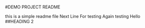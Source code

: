 #DEMO PROJECT README

this is a simple readme file
Next Line For testing
Again testing
Hello
##HEADING 2